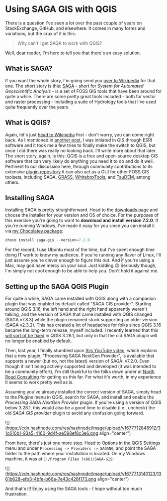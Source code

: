 # Using SAGA GIS with QGIS

There is a question I've seen a lot over the past couple of years on StackExchange, GitHub, and elsewhere. It comes in many forms and variations, but the crux of it is this:

> Why can't I get SAGA to work with QGIS?

Well, dear reader, I'm here to tell you that there's an easy solution.

## What is SAGA?

If you want the whole story, I'm going send you [over to Wikipedia](https://en.wikipedia.org/wiki/SAGA_GIS) for that one. The short story is this: [SAGA](https://saga-gis.sourceforge.io/en/index.html) - short for *System for Automated Geoscientific Analysis* - is a set of FOSS GIS tools that have been around for quite a while. There are some pretty great tools included - both for vector and raster processing - including a suite of Hydrology tools that I've used quite frequently over the years.

## What is QGIS?

Again, let's just [head to Wikipedia](https://en.wikipedia.org/wiki/QGIS) first - don't worry, you can come right back. As I mentioned in [another post](https://miketalbot.io/how-i-discovered-cloud-gis), I was initiated in GIS through ESRI software and it took me a few tries to finally make the switch to QGIS, but once I did there was really no looking back. I'll write more about that later. The short story, again, is this: QGIS is a free and open-source desktop GIS software that can very likely do anything you need it to do and do it well. Pertinent to our discussion here, through community contributions to its extensive [plugin repository](https://plugins.qgis.org/plugins/) it can also act as a GUI for other FOSS GIS toolsets, including SAGA, [GRASS](https://grass.osgeo.org/), [WhiteboxTools](https://www.whiteboxgeo.com/), and [TauDEM](https://hydrology.usu.edu/taudem/taudem5/), among others.

## Installing SAGA

Installing SAGA is pretty straightforward. Head to the [downloads page](https://sourceforge.net/projects/saga-gis/files/) and choose the installer for your version and OS of choice. For the purposes of this exercise you're going to want to **download and install version 7.2.0**. If you're running Windows, I've made it easy for you since you can install it via [my Chocolatey package](https://community.chocolatey.org/packages/saga-gis):

```powershell
choco install saga-gis --version=7.2.0
```

For the record, I use Ubuntu most of the time, but I've spent enough time doing IT work to know my audience. If you're running any flavor of Linux, I'll just assume you're clever enough to figure this out. And if you're using a Mac, may god have mercy on your soul. Just kidding 😉 Seriously though, I'm simply not cool enough to be able to help you. Don't hold it against me.

## Setting up the SAGA QGIS Plugin

For quite a while, SAGA came installed with QGIS along with a companion plugin that was enabled by default called "SAGA GIS provider". Starting around QGIS 3.16, the left hand and the right hand apparently weren't talking, and the version of SAGA that came installed with QGIS changed (SAGA v7.8.3) while the plugin remained stuck supporting an older version (SAGA v2.3.2). This has created a lot of headaches for folks since QGIS 3.16 became the long-term release, myself included. I recently learned that this [will sort of be fixed](https://github.com/qgis/QGIS/issues/51041) in QGIS 3.28.1, but only in that the old SAGA plugin will no longer be enabled by default.

Then, last year, I finally stumbled upon [this YouTube video](https://www.youtube.com/watch?v=VKdaripCups), which explains that a new plugin, "Processing SAGA NextGen Provider", is available that supports a newer (but no, not the latest) version of SAGA: v7.2.0. Even though it isn't being actively supported and developed (it was intended to be a community effort), I'm still thankful to the folks down under at [North Road Consulting](https://north-road.com/) for getting us this far. For what it's worth, in my experience it seems to work pretty well as is.

Assuming you've already installed the correct version of SAGA, simply head to the Plugins menu in QGIS, search for SAGA, and install and enable the *Processing SAGA NextGen Provider* plugin. If you're using a version of QGIS below 3.28.1, this would also be a good time to disable (i.e., uncheck) the old *SAGA GIS provider* plugin to avoid any confusion going forward.

![](https://cdn.hashnode.com/res/hashnode/image/upload/v1677712848912/31c610b1-93a5-4160-9d4f-ae598ef8c3e6.png align="center")

From here, there's just one more step. Head to Options in the QGIS Settings menu and under `Processing -> Providers -> SAGANG`, and point the SAGA folder to the path where your installation is located. On my Windows machine, it was at `C:/Program Files (x86)/SAGA-GIS`:

![](https://cdn.hashnode.com/res/hashnode/image/upload/v1677713140123/1361b628-efb3-4bfe-b66a-7e43c426f173.png align="center")

And that's it! Enjoy using the SAGA tools - I hope without too much frustration.